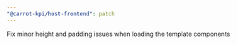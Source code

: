 ```yaml
---
"@carrot-kpi/host-frontend": patch
---
```


Fix minor height and padding issues when loading the template components
